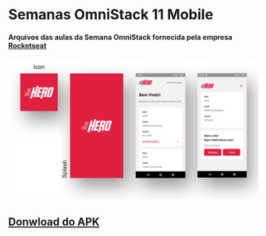 # Semanas OmniStack 11 Mobile
#### Arquivos das aulas da Semana OmniStack fornecida pela empresa [Rocketseat](https://rocketseat.com.br/)
![Tela](https://github.com/r-santtos/Semana-OmniStack-11/blob/master/mobile/src/assets/hero.jpg?raw=true?raw=true "Hero")

## [Donwload do APK](https://drive.google.com/open?id=1Fk08Twhvaj91meXDQgcNhvPykDkfnKB5)
